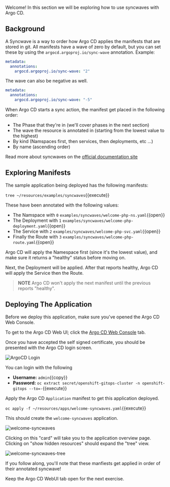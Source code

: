 Welcome! In this section we will be exploring how to use syncwaves with
Argo CD.

## Background

A Syncwave is a way to order how Argo CD applies the manifests that are
stored in git. All manifests have a wave of zero by default, but you can
set these by using the `argocd.argoproj.io/sync-wave` annotation. Example:

```yaml
metadata:
  annotations:
    argocd.argoproj.io/sync-wave: "2"
```

The wave can also be negative as well.

```yaml
metadata:
  annotations:
    argocd.argoproj.io/sync-wave: "-5"
```

When Argo CD starts a sync action, the manifest get placed in the following order:

* The Phase that they're in (we'll cover phases in the next section)
* The wave the resource is annotated in (starting from the lowest value to the highest)
* By kind (Namspaces first, then services, then deployments, etc ...)
* By name (ascending order)

Read more about syncwaves on the [official documentation site](https://argoproj.github.io/argo-cd/user-guide/sync-waves/#how-do-i-configure-waves)

## Exploring Manifests

The sample application being deployed has the following manifests:

`tree ~/resources/examples/syncwaves`{{execute}}

These have been annotated with the following values:

* The Namspace with `0` `examples/syncwaves/welcome-php-ns.yaml`{{open}}
* The Deployment with `1` `examples/syncwaves/welcome-php-deployment.yaml`{{open}}
* The Service with `2` `examples/syncwaves/welcome-php-svc.yaml`{{open}}
* Finally the Route with `3` `examples/syncwaves/welcome-php-route.yaml`{{open}}

Argo CD will apply the Namespace first (since it's the lowest value),
and make sure it returns a "healthy" status before moving on.

Next, the Deployment will be applied. After that reports healthy, Argo
CD will apply the Service then the Route.

> **NOTE** Argo CD won't apply the next manifest until the previous reports "healthy".

## Deploying The Application

Before we deploy this application, make sure you've opened the Argo CD
Web Console.

To get to the Argo CD Web UI; click the [Argo CD Web Console](https://openshift-gitops-server-openshift-gitops.[[HOST_SUBDOMAIN]]-80-[[KATACODA_HOST]].environments.katacoda.com) tab.

Once you have accepted the self signed certificate, you should be
presented with the Argo CD login screen.

![ArgoCD Login](../../assets/gitops/argocd-login.png)

You can login with the following
* **Username:** ``admin``{{copy}}
* **Password:** `oc extract secret/openshift-gitops-cluster -n openshift-gitops --to=-`{{execute}}

Apply the Argo CD `Application` manifest to get this application deployed.

`oc apply -f ~/resources/apps/welcome-syncwaves.yaml`{{execute}}

This should create the `welcome-syncwaves` application.

![welcome-syncwaves](../../assets/gitops/welcome-syncwaves.png)

Clicking on this "card" will take you to the application overview
page. Clicking on "show hidden resources" should expand the "tree"
view.

![welcome-syncwaves-tree](../../assets/gitops/welcome-syncwaves-tree.png)

If you follow along, you'll note that these manfiests get applied in
order of their annotated syncwave!

Keep the Argo CD WebUI tab open for the next exercise.
